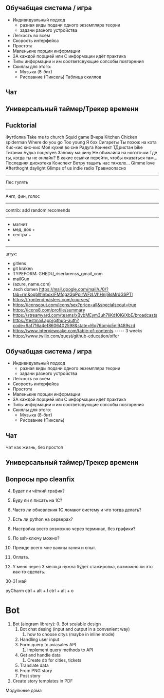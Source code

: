 
## Обучабщая система / игра
- Индивидуальный подход
	- разная виды подачи одного экземпляра теории 
	- задачи разного устройства
- Легкость во всём
- Скорость интерфейса
- Простота
- Маленькие порции информации
- ЗА каждой порцией или С информации идёт практика 
- Типы информации и им соответсвующие сопсобы повторения
- Скиллы для этого:
	- Музыка (8-бит)
	- Рисование (Пиксель)
Таблица скиллов
## Чат


## Универсальный таймер/Трекер времени

## Fucktorial
Футболка
Take me to church
Squid game
Вчера
Kitchen Chicken spiderman
Where do you go
Too young
Я бох
Сигареты
Ты похож на кота
Кис-кис кис-кис
Моя кухня во сне
Радуга
Коннект
ТДристан
bike
Титаник
Будка поцелуев
Завожу машину
Не обижайся на ноготочки
Где ты, когда ты не онлайн? В какие ссылки перейти, чтобы оказаться там...
Последняя дискотека
Конспект
Ветру тащить нас тяжело...
Gimme love
Afterthoght
daylight
Glimps of us
indie radio
Травмоопасно

---

Лес гулять

---

Англ, фин, голос

---

contrib:
	add random recomends

---
- магнит
- мед, док + 
- сестра + 
- 

---
штук:

- gitlens
- git kraken
- TYPEFORM: GHEDU_riserlarenss_gmail_com
- mailGun
- (azure, name.com)
- .tech domen https://mail.google.com/mail/u/0/?tab=rm&ogbl#inbox/FMfcgzGqPplrWFzLVhHnjlBsMrdGSPTl
- https://frontendmasters.com/courses/
- https://iconscout.com/icons/sex?price=all&specialscout=true
- https://icons8.com/profile/summary
- https://streamyard.com/teams/xBvbMEym3uh7IiKd10IGiXbE/broadcasts
- https://testmail.app/github-auth?code=9af716a4ef8606402598&state=l6q76bmjo5ni9489szd
- https://www.interviewcake.com/table-of-contents ----- 3 weeks
- https://www.twilio.com/quest/github-education/offer


## Обучабщая система / игра
- Индивидуальный подход
	- разная виды подачи одного экземпляра теории 
	- задачи разного устройства
- Легкость во всём
- Скорость интерфейса
- Простота
- Маленькие порции информации
- ЗА каждой порцией или С информации идёт практика 
- Типы информации и им соответсвующие сопсобы повторения
- Скиллы для этого:
	- Музыка (8-бит)
	- Рисование (Пиксель)

## Чат
Чат как жизнь, без простоя

## Универсальный таймер/Трекер времени


## Вопросы про cleanfix
4. Будет ли чёткий график? 
1. Буду ли я писать на 1С?
9. Часто ли обновления 1C ломают систему и что тогда делать?
3. Есть ли python на серверах?
6. Настройка всего возможно через терминал, без графики?
8. По ssh-ключу можно?

5. Прежде всего мне важны зания и опыт.

7. Оплата.
2. У меня через 3 месяца нужна будет стажировка, возможно ли это как-то сделать.

30-31 май



pyCharm
ctrl + alt + l
ctrl + alt + o


# Bot
1. Bot (aiogram library):
	0. Bot scalable design 
	1. Bot chat desing (input and output in a convenient way)
		1. how to choose citys (maybe in inline mode)
	2. Handling user input
	3. Form query to aviasales API
		1. Implement query methods to API 
	4. Get and handle data
		1. Create db for cities, tickets
	5. Translate data
	6. From PNG story
	7. Post story
2. Create story templates in PDF 


Модульные дома


